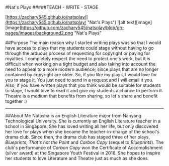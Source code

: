 #Nat's Plays
#####TEACH - WRITE - STAGE

[https://zachary545.github.io/natsplay/](https://zachary545.github.io/natsplay/ "Nat's Plays")
![alt text][image]
[image]https://github.com/zachary545/natsplay/blob/gh-pages/images/background2.png "Nat's Plays"

##Purpose
The main reason why I started writing plays was so that I would have access to plays that my students could stage without having to go through the arduous process of requesting for copyright or paying for royalties. I completely respect the need to protect one's work, but it is difficult when working on a tight budget and also taking into account the need to appeal to a more modern audience, since plays that are no longer contained by copyright are older. So, if you like my plays, I would love for you to stage it. You just need to send in a request and I will email it you. Also, if you have written plays that you think would be suitable for students to stage, I would love to read it and give my students a chance to perform it. Theatre is a medium that benefits from sharing, so let's share and benefit together :)

----------
##About Me
Natasha is an English Literature major from Nanyang Technological University. She is currently an English Literature teacher in a school in Singapore. She has loved writing all her life, but only discovered her love for plays when she became the teacher-in-charge of the school's drama club. Since then, the drama club has staged three of her plays, *Blueprints*, *That's not the Point* and *Carbon Copy* (sequel to *Blueprints*). The club's performance of *Carbon Copy* won the Certificate of Accomplishment (silver award) at the Singapore Youth Festival in 2016. She hopes to inspire her students to love Literature and Theatre just as much as she does.
